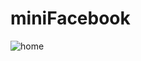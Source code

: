 # miniFacebook
![home](https://github.com/leeeeeeeminji/miniFacebook/assets/87288893/f97ad8d6-0421-4bdb-8c4a-57697eadce1d)
